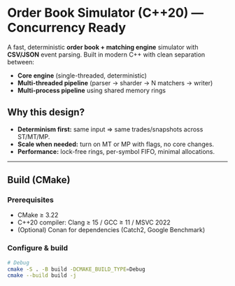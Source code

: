 # Order Book Simulator (C++20) — Concurrency Ready

A fast, deterministic **order book + matching engine** simulator with **CSV/JSON** event parsing. Built in modern C++ with clean separation between:
- **Core engine** (single-threaded, deterministic)
- **Multi-threaded pipeline** (parser → sharder → N matchers → writer)
- **Multi-process pipeline** using shared memory rings

## Why this design?
- **Determinism first:** same input ⇒ same trades/snapshots across ST/MT/MP.
- **Scale when needed:** turn on MT or MP with flags, no core changes.
- **Performance:** lock-free rings, per-symbol FIFO, minimal allocations.

---

## Build (CMake)

### Prerequisites
- CMake ≥ 3.22
- C++20 compiler: Clang ≥ 15 / GCC ≥ 11 / MSVC 2022
- (Optional) Conan for dependencies (Catch2, Google Benchmark)

### Configure & build
```bash
# Debug
cmake -S . -B build -DCMAKE_BUILD_TYPE=Debug
cmake --build build -j

